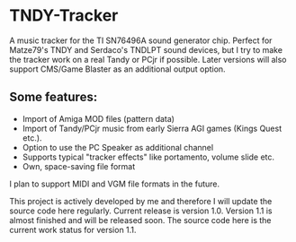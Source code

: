 # TNDY-Tracker
A music tracker for the TI SN76496A sound generator chip. 
Perfect for Matze79's TNDY and Serdaco's TNDLPT sound devices, but I try to make the tracker work on a real Tandy or PCjr if possible. 
Later versions will also support CMS/Game Blaster as an additional output option.

## Some features:
- Import of Amiga MOD files (pattern data)
- Import of Tandy/PCjr music from early Sierra AGI games (Kings Quest etc.).
- Option to use the PC Speaker as additional channel
- Supports typical "tracker effects" like portamento, volume slide etc.
- Own, space-saving file format

I plan to support MIDI and VGM file formats in the future.

This project is actively developed by me and therefore I will update the source code here regularly.
Current release is version 1.0.
Version 1.1 is almost finished and will be released soon.
The source code here is the current work status for version 1.1.
